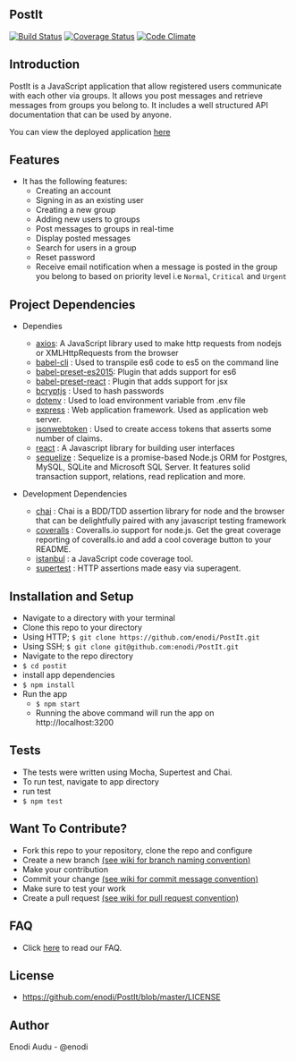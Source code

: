 ## PostIt 
[![Build Status](https://travis-ci.org/enodi/PostIt.svg?branch=add-license)](https://travis-ci.org/enodi/PostIt)  [![Coverage Status](https://coveralls.io/repos/github/enodi/PostIt/badge.svg?branch=staging)](https://coveralls.io/github/enodi/PostIt?branch=staging) [![Code Climate](https://codeclimate.com/github/enodi/PostIt/badges/gpa.svg)](https://codeclimate.com/github/enodi/PostIt/)

## Introduction
PostIt is a JavaScript application that allow registered users communicate with each other via groups. It allows you post messages and retrieve messages from groups you belong to. It includes a well structured API documentation that can be used by anyone.

You can view the deployed application [here](https://postit-enodi.herokuapp.com/)

## Features
  * It has the following features:
      * Creating an account
      * Signing in as an existing user
      * Creating a new group
      * Adding new users to groups
      * Post messages to groups in real-time
      * Display posted messages
      * Search for users in a group
      * Reset password
      * Receive email notification when a message is posted in the group you belong to based on priority level i.e `Normal`,         `Critical` and `Urgent`

## Project Dependencies
* Dependies

  * [axios](https://www.npmjs.com/package/axios): A JavaScript library used to make http requests from nodejs or        XMLHttpRequests from the browser
  * [babel-cli](https://www.npmjs.com/package/babel-cli) : Used to transpile es6 code to es5 on the command line
  * [babel-preset-es2015](https://www.npmjs.com/package/babel-preset-es2015): Plugin that adds support for es6
  * [babel-preset-react](https://www.npmjs.com/package/babel-preset-react) : Plugin that adds support for jsx
  * [bcryptjs](https://www.npmjs.com/package/bcryptjs) : Used to hash passwords 
  * [dotenv](https://www.npmjs.com/package/dotenv) : Used to load environment variable from .env file
  * [express](https://www.npmjs.com/package/express) : Web application framework. Used as application web server.
  * [jsonwebtoken](https://www.npmjs.com/package/jsonwebtoken) : Used to create access tokens that asserts some number of claims.
  * [react](https://www.npmjs.com/package/react) : A Javascript library for building user interfaces
  * [sequelize](https://www.npmjs.com/package/sequelize) : Sequelize is a promise-based Node.js ORM for Postgres, MySQL, SQLite and Microsoft SQL Server. It features         solid transaction support, relations, read replication and more.

* Development Dependencies

  * [chai](https://www.npmjs.com/package/chai) : Chai is a BDD/TDD assertion library for node and the browser that can be delightfully paired with any javascript         testing framework
  * [coveralls](https://www.npmjs.com/package/coveralls) : Coveralls.io support for node.js. Get the great coverage reporting of coveralls.io and add a cool coverage         button to your README.
  * [istanbul](https://www.npmjs.com/package/istanbul) : a JavaScript code coverage tool.
  * [supertest](https://www.npmjs.com/package/supertest) : HTTP assertions made easy via superagent.
  

## Installation and Setup

* Navigate to a directory with your terminal
* Clone this repo to your directory
* Using HTTP; ```$ git clone https://github.com/enodi/PostIt.git```
* Using SSH; ```$ git clone git@github.com:enodi/PostIt.git```
* Navigate to the repo directory
* ```$ cd postit```
* install app dependencies
* ```$ npm install```
* Run the app
  * ```$ npm start```
  * Running the above command will run the app on http://localhost:3200


## Tests
* The tests were written using Mocha, Supertest and Chai.
* To run test, navigate to app directory
* run test
* ```$ npm test```

## Want To Contribute?
* Fork this repo to your repository, clone the repo and configure
* Create a new branch [(see wiki for branch naming convention)](https://github.com/enodi/PostIt/wiki/Branch-Naming-Convention)
* Make your contribution
* Commit your change [(see wiki for commit message convention)](https://github.com/enodi/PostIt/wiki/Commit-Message-Convention)
* Make sure to test your work
* Create a pull request [(see wiki for pull request convention)](https://github.com/enodi/PostIt/wiki/Pull-Request-Naming-and-Description-Convention)

## FAQ
* Click [here](https://github.com/enodi/PostIt/wiki/Frequently-Asked-Questions) to read our FAQ.

## License
* https://github.com/enodi/PostIt/blob/master/LICENSE

## Author
Enodi Audu - @enodi

